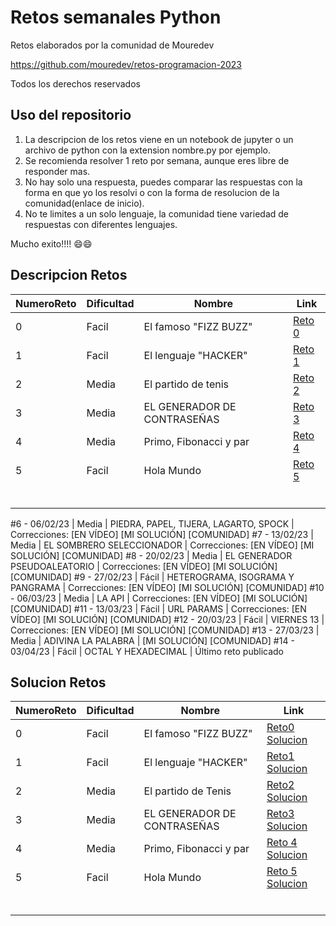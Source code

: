 # Retos semanales Python

Retos elaborados por la comunidad de Mouredev

https://github.com/mouredev/retos-programacion-2023

Todos los derechos reservados

## Uso del repositorio

1. La descripcion de los retos viene en un notebook de jupyter o un archivo de python con la extension nombre.py por ejemplo.
2. Se recomienda resolver 1 reto por semana, aunque eres libre de responder mas.
3. No hay solo una respuesta, puedes comparar las respuestas con la forma en que yo los resolvi o con la forma de resolucion de la comunidad(enlace de inicio).
4. No te limites a un solo lenguaje, la comunidad tiene variedad de respuestas con diferentes lenguajes.

Mucho exito!!!! 😄😄


## Descripcion Retos

|NumeroReto|Dificultad|Nombre|Link|
|----------|----------|------|------|
|0|Facil|El famoso "FIZZ BUZZ"|[Reto 0](./retos/0_10.ipynb)|
|1|Facil|El lenguaje "HACKER"|[Reto 1](./retos/0_10.ipynb)|
|2|Media|El partido de tenis|[Reto 2](./retos/0_10.ipynb)|
|3|Media|EL GENERADOR DE CONTRASEÑAS|[Reto 3](./retos/0_10.ipynb)|
|4|Media|Primo, Fibonacci y par|[Reto 4](./retos/0_10.ipynb)|
|5|Facil|Hola Mundo|[Reto 5](./retos/0_10.ipynb)|
|||||
|||||
|||||
|||||
|||||
|||||

#6 - 06/02/23 | Media | PIEDRA, PAPEL, TIJERA, LAGARTO, SPOCK | Correcciones: [EN VÍDEO] [MI SOLUCIÓN] [COMUNIDAD]
#7 - 13/02/23 | Media | EL SOMBRERO SELECCIONADOR | Correcciones: [EN VÍDEO] [MI SOLUCIÓN] [COMUNIDAD]
#8 - 20/02/23 | Media | EL GENERADOR PSEUDOALEATORIO | Correcciones: [EN VÍDEO] [MI SOLUCIÓN] [COMUNIDAD]
#9 - 27/02/23 | Fácil | HETEROGRAMA, ISOGRAMA Y PANGRAMA | Correcciones: [EN VÍDEO] [MI SOLUCIÓN] [COMUNIDAD]
#10 - 06/03/23 | Media | LA API | Correcciones: [EN VÍDEO] [MI SOLUCIÓN] [COMUNIDAD]
#11 - 13/03/23 | Fácil | URL PARAMS | Correcciones: [EN VÍDEO] [MI SOLUCIÓN] [COMUNIDAD]
#12 - 20/03/23 | Fácil | VIERNES 13 | Correcciones: [EN VÍDEO] [MI SOLUCIÓN] [COMUNIDAD]
#13 - 27/03/23 | Media | ADIVINA LA PALABRA | [MI SOLUCIÓN] [COMUNIDAD]
#14 - 03/04/23 | Fácil | OCTAL Y HEXADECIMAL | Último reto publicado

## Solucion Retos

|NumeroReto|Dificultad|Nombre|Link|
|----------|----------|------|------|
|0|Facil|El famoso "FIZZ BUZZ"|[Reto0 Solucion](./soluciones/Reto0.py)|
|1|Facil|El lenguaje "HACKER"|[Reto1 Solucion](./soluciones/Reto1.py)|
|2|Media|El partido de Tenis|[Reto2 Solucion](./soluciones/Reto2.py)|
|3|Media|EL GENERADOR DE CONTRASEÑAS|[Reto3 Solucion](./soluciones/Reto3.py)|
|4|Media|Primo, Fibonacci y par|[Reto 4 Solucion](./soluciones/Reto4.py)|
|5|Facil|Hola Mundo|[Reto 5 Solucion](./soluciones/Reto5.py)|
|||||
|||||
|||||
|||||
|||||
|||||

